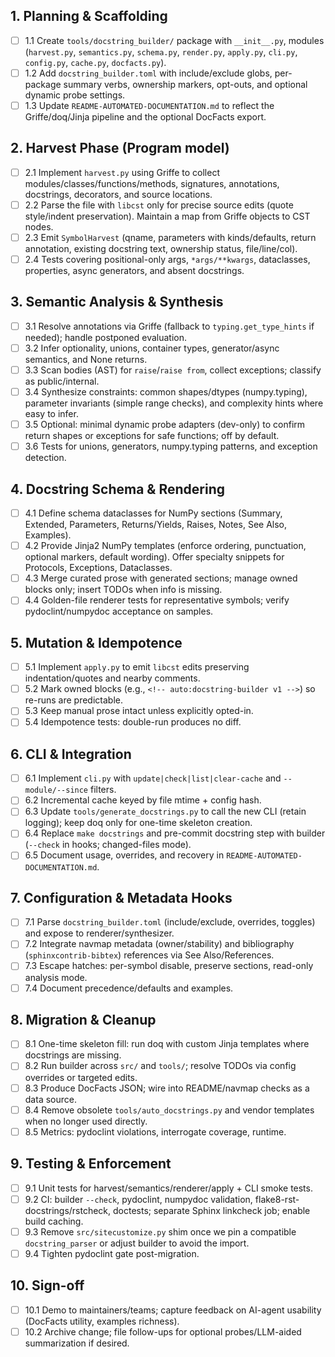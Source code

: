 ## 1. Planning & Scaffolding
- [ ] 1.1 Create `tools/docstring_builder/` package with `__init__.py`, modules (`harvest.py`, `semantics.py`, `schema.py`, `render.py`, `apply.py`, `cli.py`, `config.py`, `cache.py`, `docfacts.py`).
- [ ] 1.2 Add `docstring_builder.toml` with include/exclude globs, per-package summary verbs, ownership markers, opt-outs, and optional dynamic probe settings.
- [ ] 1.3 Update `README-AUTOMATED-DOCUMENTATION.md` to reflect the Griffe/doq/Jinja pipeline and the optional DocFacts export.

## 2. Harvest Phase (Program model)
- [ ] 2.1 Implement `harvest.py` using Griffe to collect modules/classes/functions/methods, signatures, annotations, docstrings, decorators, and source locations.
- [ ] 2.2 Parse the file with `libcst` only for precise source edits (quote style/indent preservation). Maintain a map from Griffe objects to CST nodes.
- [ ] 2.3 Emit `SymbolHarvest` (qname, parameters with kinds/defaults, return annotation, existing docstring text, ownership status, file/line/col).
- [ ] 2.4 Tests covering positional-only args, `*args/**kwargs`, dataclasses, properties, async generators, and absent docstrings.

## 3. Semantic Analysis & Synthesis
- [ ] 3.1 Resolve annotations via Griffe (fallback to `typing.get_type_hints` if needed); handle postponed evaluation.
- [ ] 3.2 Infer optionality, unions, container types, generator/async semantics, and None returns.
- [ ] 3.3 Scan bodies (AST) for `raise`/`raise from`, collect exceptions; classify as public/internal.
- [ ] 3.4 Synthesize constraints: common shapes/dtypes (numpy.typing), parameter invariants (simple range checks), and complexity hints where easy to infer.
- [ ] 3.5 Optional: minimal dynamic probe adapters (dev-only) to confirm return shapes or exceptions for safe functions; off by default.
- [ ] 3.6 Tests for unions, generators, numpy.typing patterns, and exception detection.

## 4. Docstring Schema & Rendering
- [ ] 4.1 Define schema dataclasses for NumPy sections (Summary, Extended, Parameters, Returns/Yields, Raises, Notes, See Also, Examples).
- [ ] 4.2 Provide Jinja2 NumPy templates (enforce ordering, punctuation, optional markers, default wording). Offer specialty snippets for Protocols, Exceptions, Dataclasses.
- [ ] 4.3 Merge curated prose with generated sections; manage owned blocks only; insert TODOs when info is missing.
- [ ] 4.4 Golden-file renderer tests for representative symbols; verify pydoclint/numpydoc acceptance on samples.

## 5. Mutation & Idempotence
- [ ] 5.1 Implement `apply.py` to emit `libcst` edits preserving indentation/quotes and nearby comments.
- [ ] 5.2 Mark owned blocks (e.g., `<!-- auto:docstring-builder v1 -->`) so re-runs are predictable.
- [ ] 5.3 Keep manual prose intact unless explicitly opted-in.
- [ ] 5.4 Idempotence tests: double-run produces no diff.

## 6. CLI & Integration
- [ ] 6.1 Implement `cli.py` with `update|check|list|clear-cache` and `--module/--since` filters.
- [ ] 6.2 Incremental cache keyed by file mtime + config hash.
- [ ] 6.3 Update `tools/generate_docstrings.py` to call the new CLI (retain logging); keep doq only for one-time skeleton creation.
- [ ] 6.4 Replace `make docstrings` and pre-commit docstring step with builder (`--check` in hooks; changed-files mode).
- [ ] 6.5 Document usage, overrides, and recovery in `README-AUTOMATED-DOCUMENTATION.md`.

## 7. Configuration & Metadata Hooks
- [ ] 7.1 Parse `docstring_builder.toml` (include/exclude, overrides, toggles) and expose to renderer/synthesizer.
- [ ] 7.2 Integrate navmap metadata (owner/stability) and bibliography (`sphinxcontrib-bibtex`) references via See Also/References.
- [ ] 7.3 Escape hatches: per-symbol disable, preserve sections, read-only analysis mode.
- [ ] 7.4 Document precedence/defaults and examples.

## 8. Migration & Cleanup
- [ ] 8.1 One-time skeleton fill: run doq with custom Jinja templates where docstrings are missing.
- [ ] 8.2 Run builder across `src/` and `tools/`; resolve TODOs via config overrides or targeted edits.
- [ ] 8.3 Produce DocFacts JSON; wire into README/navmap checks as a data source.
- [ ] 8.4 Remove obsolete `tools/auto_docstrings.py` and vendor templates when no longer used directly.
- [ ] 8.5 Metrics: pydoclint violations, interrogate coverage, runtime.

## 9. Testing & Enforcement
- [ ] 9.1 Unit tests for harvest/semantics/renderer/apply + CLI smoke tests.
- [ ] 9.2 CI: builder `--check`, pydoclint, numpydoc validation, flake8-rst-docstrings/rstcheck, doctests; separate Sphinx linkcheck job; enable build caching.
- [ ] 9.3 Remove `src/sitecustomize.py` shim once we pin a compatible `docstring_parser` or adjust builder to avoid the import.
- [ ] 9.4 Tighten pydoclint gate post-migration.

## 10. Sign-off
- [ ] 10.1 Demo to maintainers/teams; capture feedback on AI-agent usability (DocFacts utility, examples richness).
- [ ] 10.2 Archive change; file follow-ups for optional probes/LLM-aided summarization if desired.
